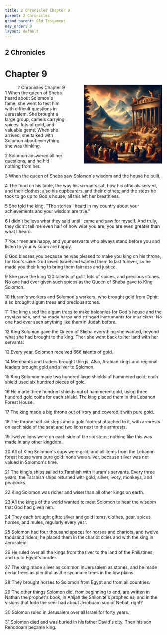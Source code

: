 ```yaml
---
title: 2 Chronicles Chapter 9
parent: 2 Chronicles
grand_parent: Old Testament
nav_order: 9
layout: default
---
```


## 2 Chronicles

# Chapter 9

<div style="clear: both; text-align: right;">
    <div style="max-width: 50%; height: auto; float: right; margin: 0 0 10px 10px; padding-left: 10%;">
        <img src="/assets/Image/2 Chronicles/500/9.jpg" alt="2 Chronicles Chapter 9" class="chapter-image">
    </div>
    <figcaption style="font-size: 14px; text-align: right;">2 Chronicles Chapter 9</figcaption>
</div>
1 When the queen of Sheba heard about Solomon's fame, she went to test him with difficult questions in Jerusalem. She brought a large group, camels carrying spices, lots of gold, and valuable gems. When she arrived, she talked with Solomon about everything she was thinking.

2 Solomon answered all her questions, and he hid nothing from her.

3 When the queen of Sheba saw Solomon's wisdom and the house he built,

4 The food on his table, the way his servants sat, how his officials served, and their clothes; also his cupbearers, and their clothes; and the steps he took to go up to God's house; all this left her breathless.

5 She told the king, "The stories I heard in my country about your achievements and your wisdom are true."

6 I didn't believe what they said until I came and saw for myself. And truly, they didn't tell me even half of how wise you are; you are even greater than what I heard.

7 Your men are happy, and your servants who always stand before you and listen to your wisdom are happy.

8 God blesses you because he was pleased to make you king on his throne, for God's sake: God loved Israel and wanted them to last forever, so he made you their king to bring them fairness and justice.

9 She gave the king 120 talents of gold, lots of spices, and precious stones. No one had ever given such spices as the Queen of Sheba gave to King Solomon.

10 Huram's workers and Solomon's workers, who brought gold from Ophir, also brought algum trees and precious stones.

11 The king used the algum trees to make balconies for God's house and the royal palace, and he made harps and stringed instruments for musicians. No one had ever seen anything like them in Judah before.

12 King Solomon gave the Queen of Sheba everything she wanted, beyond what she had brought to the king. Then she went back to her land with her servants.

13 Every year, Solomon received 666 talents of gold.

14 Merchants and traders brought things. Also, Arabian kings and regional leaders brought gold and silver to Solomon.

15 King Solomon made two hundred large shields of hammered gold; each shield used six hundred pieces of gold.

16 He made three hundred shields out of hammered gold, using three hundred gold coins for each shield. The king placed them in the Lebanon Forest House.

17 The king made a big throne out of ivory and covered it with pure gold.

18 The throne had six steps and a gold footrest attached to it, with armrests on each side of the seat and two lions next to the armrests.

19 Twelve lions were on each side of the six steps; nothing like this was made in any other kingdom.

20 All of King Solomon's cups were gold, and all items from the Lebanon forest house were pure gold: none were silver, because silver was not valued in Solomon's time.

21 The king's ships sailed to Tarshish with Huram's servants. Every three years, the Tarshish ships returned with gold, silver, ivory, monkeys, and peacocks.

22 King Solomon was richer and wiser than all other kings on earth.

23 All the kings of the world wanted to meet Solomon to hear the wisdom that God had given him.

24 They each brought gifts: silver and gold items, clothes, gear, spices, horses, and mules, regularly every year.

25 Solomon had four thousand spaces for horses and chariots, and twelve thousand riders; he placed them in the chariot cities and with the king in Jerusalem.

26 He ruled over all the kings from the river to the land of the Philistines, and up to Egypt's border.

27 The king made silver as common in Jerusalem as stones, and he made cedar trees as plentiful as the sycamore trees in the low plains.

28 They brought horses to Solomon from Egypt and from all countries.

29 The other things Solomon did, from beginning to end, are written in Nathan the prophet's book, in Ahijah the Shilonite's prophecies, and in the visions that Iddo the seer had about Jeroboam son of Nebat, right?

30 Solomon ruled in Jerusalem over all Israel for forty years.

31 Solomon died and was buried in his father David's city. Then his son Rehoboam became king.


